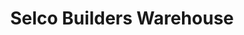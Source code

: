 ---
title: "Selco Builders Warehouse"
url: /birmingham/selco-builders-warehouse-charlotte-road/
shop: trade
---